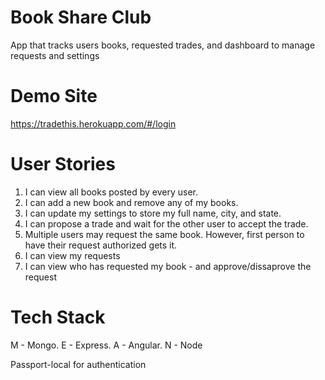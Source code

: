 # Book Share Club
App that tracks users books, requested trades, and dashboard to manage requests and settings

# Demo Site
https://tradethis.herokuapp.com/#/login

# User Stories
1. I can view all books posted by every user.
2. I can add a new book and remove any of my books. 
3. I can update my settings to store my full name, city, and state.
4. I can propose a trade and wait for the other user to accept the trade.
5. Multiple users may request the same book. However, first person to have their request authorized gets it.
6. I can view my requests
7. I can view who has requested my book - and approve/dissaprove the request

# Tech Stack
M - Mongo.
E - Express.
A - Angular.
N - Node

Passport-local  for authentication

